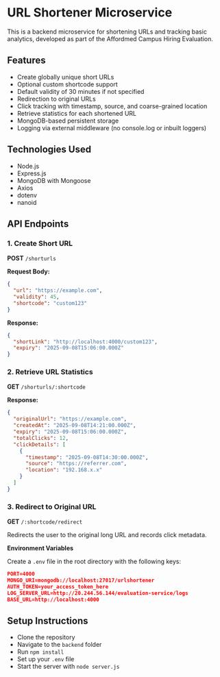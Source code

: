 # URL Shortener Microservice

This is a backend microservice for shortening URLs and tracking basic analytics, developed as part of the Affordmed Campus Hiring Evaluation.

## Features

- Create globally unique short URLs
- Optional custom shortcode support
- Default validity of 30 minutes if not specified
- Redirection to original URLs
- Click tracking with timestamp, source, and coarse-grained location
- Retrieve statistics for each shortened URL
- MongoDB-based persistent storage
- Logging via external middleware (no console.log or inbuilt loggers)

## Technologies Used

- Node.js
- Express.js
- MongoDB with Mongoose
- Axios
- dotenv
- nanoid

## API Endpoints

### 1. Create Short URL

**POST** `/shorturls`

**Request Body:**

```json
{
  "url": "https://example.com",
  "validity": 45,
  "shortcode": "custom123"
}
```

**Response:**

```json
{
  "shortLink": "http://localhost:4000/custom123",
  "expiry": "2025-09-08T15:06:00.000Z"
}
```

### 2. Retrieve URL Statistics

**GET** `/shorturls/:shortcode`

**Response:**

```json
{
  "originalUrl": "https://example.com",
  "createdAt": "2025-09-08T14:21:00.000Z",
  "expiry": "2025-09-08T15:06:00.000Z",
  "totalClicks": 12,
  "clickDetails": [
    {
      "timestamp": "2025-09-08T14:30:00.000Z",
      "source": "https://referrer.com",
      "location": "192.168.x.x"
    }
  ]
}
```

### 3. Redirect to Original URL

**GET** `/:shortcode/redirect`

Redirects the user to the original long URL and records click metadata.

**Environment Variables**

Create a `.env` file in the root directory with the following keys:

```json
PORT=4000
MONGO_URI=mongodb://localhost:27017/urlshortener
AUTH_TOKEN=your_access_token_here
LOG_SERVER_URL=http://20.244.56.144/evaluation-service/logs
BASE_URL=http://localhost:4000
```
## Setup Instructions

- Clone the repository  
- Navigate to the `backend` folder  
- Run `npm install`  
- Set up your `.env` file  
- Start the server with `node server.js`
